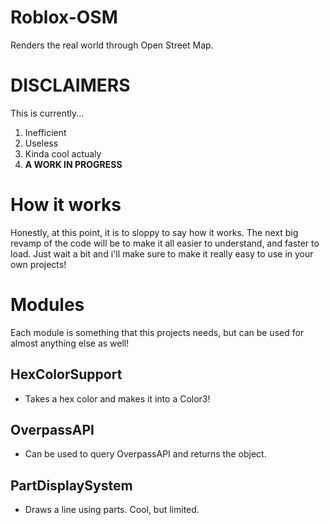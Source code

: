 # Roblox-OSM
Renders the real world through Open Street Map.

# DISCLAIMERS
This is currently...
1. Inefficient
2. Useless
3. Kinda cool actualy
4. **A WORK IN PROGRESS**

# How it works
Honestly, at this point, it is to sloppy to say how it works. The next big revamp of the code will be to make it all easier to understand, and faster to load. Just wait a bit and i'll make sure to make it really easy to use in your own projects!

# Modules
Each module is something that this projects needs, but can be used for almost anything else as well!
## HexColorSupport
- Takes a hex color and makes it into a Color3!
## OverpassAPI
- Can be used to query OverpassAPI and returns the object.
## PartDisplaySystem
- Draws a line using parts. Cool, but limited.
